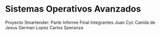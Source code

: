 # Sistemas Operativos Avanzados
Proyecto Smartender: Parte Informe Final
Integrantes
Juan Cyc
Camila de Jesus
German Lopez
Carlos Speranza
